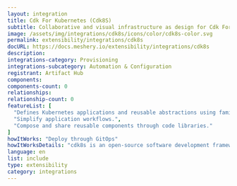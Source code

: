 ```yaml
---
layout: integration
title: Cdk For Kubernetes (Cdk8S)
subtitle: Collaborative and visual infrastructure as design for Cdk For Kubernetes (Cdk8S)
image: /assets/img/integrations/cdk8s/icons/color/cdk8s-color.svg
permalink: extensibility/integrations/cdk8s
docURL: https://docs.meshery.io/extensibility/integrations/cdk8s
description: 
integrations-category: Provisioning
integrations-subcategory: Automation & Configuration
registrant: Artifact Hub
components: 
components-count: 0
relationships: 
relationship-count: 0
featureList: [
  "Defines Kubernetes applications and reusable abstractions using familiar programming languages.",
  "Simplify application workflows.",
  "Compose and share reusable components through code libraries."
]
howItWorks: "Deploy through GitOps"
howItWorksDetails: "cdk8s is an open-source software development framework for defining Kubernetes applications and reusable abstractions using familiar programming languages and rich object-oriented APIs. cdk8s apps synthesize into standard Kubernetes manifests which can be applied to any Kubernetes cluster."
language: en
list: include
type: extensibility
category: integrations
---
```

